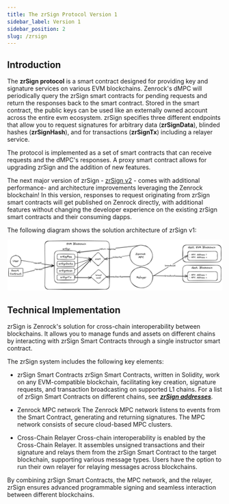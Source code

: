 ```yaml
---
title: The zrSign Protocol Version 1
sidebar_label: Version 1
sidebar_position: 2
slug: /zrsign
---
```


## Introduction

The **zrSign protocol** is a smart contract designed for providing key and signature services on various EVM blockchains.
Zenrock's dMPC will periodically query the zrSign smart contracts for pending requests and return the responses back to the smart contract. 
Stored in the smart contract, the public keys can be used like an externally owned account across the entire evm ecosystem.
zrSign specifies three different endpoints that allow you to request signatures for arbitrary data (**zrSignData**), 
blinded hashes (**zrSignHash**), and for transactions (**zrSignTx**) including a relayer service. 

The protocol is implemented as a set of smart contracts that can receive requests and the dMPC's responses.
A proxy smart contract allows for upgrading zrSign and the addition of new features. 

The next major version of zrSign - [zrSign v2](zrSignv2.md) - comes with additional performance- and architecture improvements leveraging the Zenrock blockchain! In this version, responses to request originating from zrSign smart contracts will get published on Zenrock directly, with additional features without changing the developer experience on the existing zrSign smart contracts and their consuming dapps. 

The following diagram shows the solution architecture of zrSign v1:

![zrSign Architecture](../../../static/img/zrsign-architecture.png)

## Technical Implementation

zrSign is Zenrock's solution for cross-chain interoperability between blockchains. It allows you to manage funds and assets on different chains by interacting with zrSign Smart Contracts through a single instructor smart contract.

The zrSign system includes the following key elements:

- zrSign Smart Contracts
    zrSign Smart Contracts, written in Solidity, work on any EVM-compatible blockchain, facilitating key creation, signature requests, and transaction broadcasting on supported L1 chains. For a list of zrSign Smart Contracts on different chains, see ***[zrSign addresses](./addresses.md)***.

- Zenrock MPC network
    The Zenrock MPC network listens to events from the Smart Contract, generating and returning signatures. The MPC network consists of secure cloud-based MPC clusters.

- Cross-Chain Relayer
    Cross-chain interoperability is enabled by the Cross-Chain Relayer. It assembles unsigned transactions and their signature and relays them from the zrSign Smart Contract to the target blockchain, supporting various message types. Users have the option to run their own relayer for relaying messages across blockchains.

By combining zrSign Smart Contracts, the MPC network, and the relayer, zrSign ensures advanced programmable signing and seamless interaction between different blockchains.


